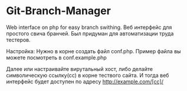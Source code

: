 Git-Branch-Manager
==================

Web interface on php for easy branch swithing.
Веб интерфейс для простого свича бранчей. Был придуман для автоматизации труда тестеров.

Настройка:
Нужно в корне создать файл conf.php. Пример файла вы можете посмотреть в conf.example.php

Далее или настраивайте вирутальный хост, либо делайте символическую ссылку(сс) в корне тествого сайта. И тогда
веб интерфейс будет доступен по адресу http://example.com/[сс]/